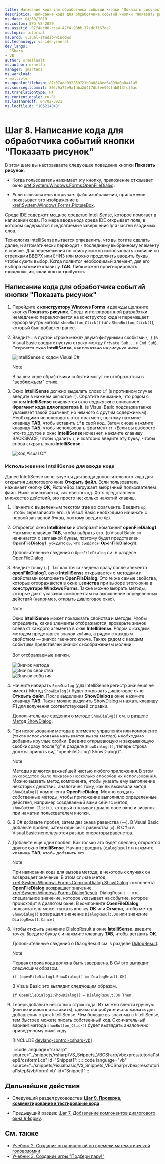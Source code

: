 ```yaml
---
title: Написание кода для обработчика событий кнопки "Показать рисунок"
description: Написание кода для обработчика событий кнопки "Показать рисунок" в учебнике по созданию средств просмотра изображений.
ms.date: 08/30/2019
ms.custom: SEO-VS-2020
ms.assetid: 07f4ec00-cda4-42f4-98bb-37edc7167de7
ms.topic: tutorial
ms.prod: visual-studio-windows
ms.technology: vs-ide-general
dev_langs:
- CSharp
- VB
author: ornellaalt
ms.author: ornella
manager: jmartens
ms.workload:
- multiple
ms.openlocfilehash: 87d07ade092869221b9a0848ed64899a0a8a41a5
ms.sourcegitcommit: 80fc9a72e9a1aba2d417dbfee997fab013fc36ac
ms.translationtype: HT
ms.contentlocale: ru-RU
ms.lasthandoff: 04/02/2021
ms.locfileid: "106214048"
---
```

# <a name="step-8-write-code-for-the-show-a-picture-button-event-handler"></a>Шаг 8. Написание кода для обработчика событий кнопки "Показать рисунок"

В этом шаге вы настраиваете следующее поведение кнопки **Показать рисунок**.

- Когда пользователь нажимает эту кнопку, приложение открывает окно <xref:System.Windows.Forms.OpenFileDialog>.

- Если пользователь открывает файл изображения, приложение показывает это изображение в <xref:System.Windows.Forms.PictureBox>.

Среда IDE содержит мощное средство IntelliSense, которое помогает в написании кода. По мере ввода кода среда IDE открывает поле, в котором содержатся предлагаемые завершения для частей вводимых слов.

Технология IntelliSense пытается определить, что вы хотите сделать далее, и автоматически переходит к последнему выбранному элементу в списке. Для перемещения по списку можно использовать клавиши со стрелками ВВЕРХ или ВНИЗ или можно продолжать вводить буквы, чтобы сузить выбор. Когда появится необходимый элемент, для его выбора нажмите клавишу **TAB**. Либо можно проигнорировать предложение, если оно не требуется.

## <a name="to-write-code-for-the-show-a-picture-button-event-handler"></a>Написание кода для обработчика событий кнопки "Показать рисунок"

1. Перейдите к **конструктору Windows Forms** и дважды щелкните кнопку **Показать рисунок**. Среда интегрированной разработки немедленно переключается на конструктор кода и перемещает курсор внутрь метода `showButton_Click()` (или `ShowButton_Click()`), который был добавлен ранее.

1. Введите `i` в пустой строке между двумя фигурными скобками `{ }` (в Visual Basic введите пустую строку между `Private Sub...` и `End Sub`). Откроется окно **IntelliSense**, как показано на рисунке ниже.

    ![IntelliSense с кодом Visual C&#35;](../ide/media/express_ifintellisense.png)

    > [!NOTE]
    > В вашем коде обработчики событий могут не отображаться в "верблюжьем" стиле.

1. Окно **IntelliSense** должно выделить слово `if` (в противном случае введите в нижнем регистре `f`). Обратите внимание, что рядом с окном **IntelliSense** появляется окно *подсказки* с описанием **Фрагмент кода для оператора if**. (в Visual Basic подсказка также указывает такой фрагмент, но немного с другим содержимым). Необходимо использовать этот фрагмент, поэтому нажмите клавишу **TAB**, чтобы вставить `if` в свой код. Затем снова нажмите клавишу **TAB**, чтобы использовать фрагмент `if`. (Если вы выберете что-то другое и окно **IntelliSense** исчезнет, нажмите клавишу BACKSPACE, чтобы удалить `i`, и повторно введите эту букву, чтобы снова открыть окно **IntelliSense**.)

    ![Код Visual C&#35;](../ide/media/express_highlighttrue.png)

### <a name="use-intellisense-to-enter-more-code"></a>Использование IntelliSense для ввода кода

Далее IntelliSense используется для ввода дополнительного кода для открытия диалогового окна **Открыть файл**. Если пользователь нажимает кнопку **ОК**, PictureBox загружает выбранный пользователем файл. Ниже описывается, как ввести код. Хотя представлено множество действий, это просто несколько нажатий клавиш.

 1. Начните с выделенным текстом **true** во фрагменте. Введите `op`, чтобы перезаписать его. (в Visual Basic необходимо начинать с первой заглавной буквы, поэтому введите `Op`).

 1. Откроется окно **IntelliSense** и отобразит компонент **openFileDialog1**. Нажмите клавишу **TAB**, чтобы выбрать его. (в Visual Basic он начинается с заглавной буквы, поэтому будет представлен **OpenFileDialog1**; убедитесь, что выделен **OpenFileDialog1**).

     Дополнительные сведения о `OpenFileDialog` см. в разделе [OpenFileDialog](<xref:System.Windows.Forms.OpenFileDialog>).

 1. Введите точку (`.`). Так как точка введена сразу после элемента **openFileDialog1**, окно **IntelliSense** открывается с методами и свойствами компонента **OpenFileDialog**. Это те же самые свойства, которые отображаются в окне **Свойства** при выборе этого окна в **конструкторе Windows Forms**. Также можно выбрать методы, которые дают указания компонентам на выполнение определенных действий (например, открыть диалоговое окно).

    > [!NOTE]
    > Окно **IntelliSense** может показывать свойства и методы. Чтобы определить, какие элементы отображаются, проверьте значок слева от каждого элемента в окне **IntelliSense**. Рядом с каждым методом представлен значок кубика, а рядом с каждым свойством — значок гаечного ключа. Также рядом с каждым событием представлен значок с изображением молнии. <br><br>Вот отображаемые значки.<br><br>![Значок метода](../ide/media/express_iconmethod.png)<br>![Значок свойства](../ide/media/express_iconproperty.png)<br>![Значок события](../ide/media/express_iconevent.png)

 1. Начните набирать `ShowDialog` (для IntelliSense регистр значения не имеет). Метод `ShowDialog()` будет открывать диалоговое окно **Открыть файл**. После выделения **ShowDialog** в окне нажмите клавишу **TAB**. Также можно выделить ShowDialog и нажать клавишу **F1** для получения соответствующей справки.

    Дополнительные сведения о методе `ShowDialog()` см. в разделе [Метод ShowDialog](<xref:System.Windows.Forms.Form.ShowDialog%2A>).

 1. При использовании метода в элементе управления или компоненте (такое использование называется *вызов метода*) необходимо добавить круглые скобки. Введите открывающую и закрывающую скобки сразу после "g" в разделе `ShowDialog`: `()`; теперь строка должна принять вид "openFileDialog1.ShowDialog()".

    > [!NOTE]
    > Методы являются важнейшей частью любого приложения. В этом руководстве было показано несколько способов их использования. Можно вызвать метод компонента, чтобы указать ему выполнение некоторых действий, аналогично тому, как вы вызывали метод `ShowDialog()` компонента **OpenFileDialog**. Можно создать собственные методы, чтобы приложение выполняло определенные действия, например создаваемый вами сейчас метод `showButton_Click()`, который открывает диалоговое окно и рисунок при нажатии пользователем кнопки.

 1. В C# добавьте пробел, затем два знака равенства (`==`). В Visual Basic добавьте пробел, затем один знак равенства (`=`). В C# и в Visual Basic используются разные операторы равенства.

 1. Добавьте еще один пробел. Как только это будет сделано, откроется другое окно **IntelliSense**. Начните вводить `DialogResult` и нажмите клавишу **TAB**, чтобы добавить его.

    > [!NOTE]
    > При написании кода для вызова метода, в некоторых случаях он возвращает значение. В этом случае метод <xref:System.Windows.Forms.CommonDialog.ShowDialog> компонента **OpenFileDialog** возвращает значение <xref:System.Windows.Forms.DialogResult>. DialogResult — это специальное значение, которое указывает на событие, которое происходит в диалогом окне. В компоненте **OpenFileDialog** пользователь может нажать кнопку **ОК** или **Отмена**, чтобы метод `ShowDialog()` возвращал значение `DialogResult.OK` или значение `DialogResult.Cancel`.

 1. Чтобы открыть значение DialogResult в окне **IntelliSense**, введите точку. Введите букву `O` и нажмите клавишу **TAB**, чтобы вставить **ОК**.

    Дополнительные сведения о DialogResult см. в разделе [DialogResult](<xref:System.Windows.Forms.DialogResult>).

    > [!NOTE]
    > Первая строка кода должна быть завершена. В C# это выглядит следующим образом.
    >
    >  `if (openFileDialog1.ShowDialog() == DialogResult.OK)`
    >
    >  В Visual Basic это выглядит следующим образом.
    >
    >  `If OpenFileDialog1.ShowDialog() = DialogResult.OK Then`

 1. Теперь добавьте несколько строк кода. Их можно ввести вручную (или копировать и вставить), однако попробуйте использовать для добавления строк IntelliSense. Чем больше вы знакомы с IntelliSense, тем быстрее можете писать собственный код. Окончательный вариант метода `showButton_Click()` будет выглядеть аналогично приведенному ниже коду.

    [!INCLUDE [devlang-control-csharp-vb](./includes/devlang-control-csharp-vb.md)]

    :::code language="csharp" source="../snippets/csharp/VS_Snippets_VBCSharp/vbexpresstutorial1step8/cs/form1.cs" id="Snippet1":::
    :::code language="vb" source="../snippets/visualbasic/VS_Snippets_VBCSharp/vbexpresstutorial1step8/vb/form1.vb" id="Snippet1":::

## <a name="next-steps"></a>Дальнейшие действия

* Следующий раздел руководства: **[Шаг 9. Проверка, комментирование и тестирование кода](../ide/step-9-review-comment-and-test-your-code.md)** .

* Предыдущий раздел: [Шаг 7. Добавление компонентов диалогового окна в форму](../ide/step-7-add-dialog-components-to-your-form.md).

## <a name="see-also"></a>См. также

* [Учебник 2. Создание ограниченной по времени математической головоломки](tutorial-2-create-a-timed-math-quiz.md)
* [Учебник 3. Создание игры "Подбери пару!"](tutorial-3-create-a-matching-game.md)
